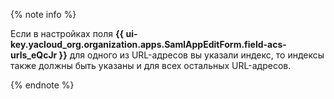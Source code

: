 {% note info %}

Если в настройках поля **{{ ui-key.yacloud_org.organization.apps.SamlAppEditForm.field-acs-urls_eQcJr }}** для одного из URL-адресов вы указали индекс, то индексы также должны быть указаны и для всех остальных URL-адресов.

{% endnote %}